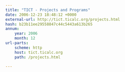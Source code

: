 ```yaml
---
title: "TICT - Projects and Programs"
date: 2006-12-23 18:48:12 +0000
external-url: http://tict.ticalc.org/projects.html
hash: b23b11ee29558847c44c5443a613b265
annum:
    year: 2006
    month: 12
url-parts:
    scheme: http
    host: tict.ticalc.org
    path: /projects.html

---
```



